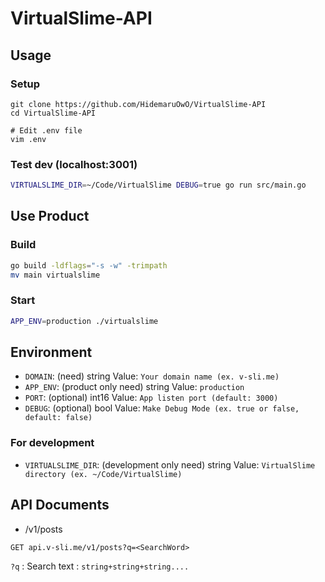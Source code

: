 # VirtualSlime-API

## Usage

### Setup

```
git clone https://github.com/HidemaruOwO/VirtualSlime-API
cd VirtualSlime-API

# Edit .env file
vim .env
```

### Test dev (localhost:3001)

```bash
VIRTUALSLIME_DIR=~/Code/VirtualSlime DEBUG=true go run src/main.go
```

## Use Product

### Build

```bash
go build -ldflags="-s -w" -trimpath
mv main virtualslime
```

### Start

```bash
APP_ENV=production ./virtualslime
```

## Environment

- `DOMAIN`: (need) string Value: `Your domain name (ex. v-sli.me)`
- `APP_ENV`: (product only need) string Value: `production`
- `PORT`: (optional) int16 Value: `App listen port (default: 3000)`
- `DEBUG`: (optional) bool Value: `Make Debug Mode (ex. true or false, default: false)`

### For development

- `VIRTUALSLIME_DIR`: (development only need) string Value: `VirtualSlime directory (ex. ~/Code/VirtualSlime)`

## API Documents

- /v1/posts

```
GET api.v-sli.me/v1/posts?q=<SearchWord>
```

`?q` : Search text : `string+string+string....`
